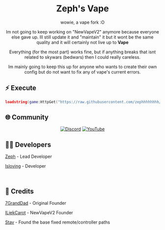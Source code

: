 <div align="center">
  
  # Zeph's Vape

 wowie, a vape fork :O

Im not going to keep working on "NewVapeV2" anymore because everyone else gave up. Ill still update it and "maintain" it but it wont be the same quality and it will certainly not live up to **Vape**

Everything (for the most part) works fine, but if anything breaks that isnt related to skywars (bedwars) then I could really careless.

Im mainly going to keep this up for anyone who wants to create their own config but do not want to fix any of vape's current errors.

</div>

## ⚡ Execute

```lua
loadstring(game:HttpGet("https://raw.githubusercontent.com/zephhhhhhhh/NewVape2/main/NewMainScript.lua", true))()
```

## 🌐 Community

<div align="center">
  
  [![Discord](https://img.shields.io/badge/Discord-Join%20Now-5865F2?style=for-the-badge&logo=discord&logoColor=white)](https://discord.gg/37PdRkKtG2)
  [![YouTube](https://img.shields.io/badge/YouTube-Subscribe-FF0000?style=for-the-badge&logo=youtube&logoColor=white)](https://www.youtube.com/@zephthecutie)
  
</div>

## 👨‍💻 Developers



[Zeph](https://slat.cc/zephhh) - Lead Developer

[Isloving](https://github.com/zephhhhhhhh) - Developer



<br/>

## 🙏 Credits

[7GrandDad](https://github.com/7GrandDadPGN) - Original Founder

[ILiekCarot](https://github.com/ILiekCarot) - NewVapeV2 Founder

[Stav](https://github.com/sstvskids/VapeV4ForRoblox) - Found the base fixed remote/controller paths
